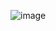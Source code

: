 ![image](https://user-images.githubusercontent.com/100158318/211852520-38551186-b6aa-4429-a3f1-7eef40e38554.png)
